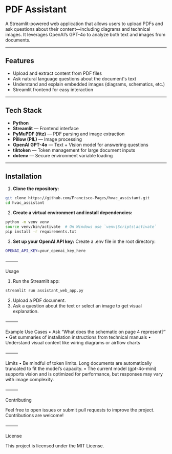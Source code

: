 # PDF Assistant

A Streamlit-powered web application that allows users to upload PDFs and ask questions about their content—including diagrams and technical images. It leverages OpenAI’s GPT-4o to analyze both text and images from documents.

---

## Features

- Upload and extract content from PDF files
- Ask natural language questions about the document's text
- Understand and explain embedded images (diagrams, schematics, etc.)
- Streamlit frontend for easy interaction

---

## Tech Stack

- **Python**
- **Streamlit** — Frontend interface
- **PyMuPDF (fitz)** — PDF parsing and image extraction
- **Pillow (PIL)** — Image processing
- **OpenAI GPT-4o** — Text + Vision model for answering questions
- **tiktoken** — Token management for large document inputs
- **dotenv** — Secure environment variable loading

---

## Installation

1. **Clone the repository:**
```bash
git clone https://github.com/Francisco-Pages/hvac_assistant.git
cd hvac_assistant
```
2.	**Create a virtual environment and install dependencies:**
```bash
python -m venv venv
source venv/bin/activate  # On Windows use `venv\Scripts\activate`
pip install -r requirements.txt
```

3.	**Set up your OpenAI API key:**
Create a .env file in the root directory:
```bash
OPENAI_API_KEY=your_openai_key_here
```


⸻

Usage
1.	Run the Streamlit app:
```bash
streamlit run assistant_web_app.py
```

2.	Upload a PDF document.
3.	Ask a question about the text or select an image to get visual explanation.

⸻

Example Use Cases
	•	Ask “What does the schematic on page 4 represent?”
	•	Get summaries of installation instructions from technical manuals
	•	Understand visual content like wiring diagrams or airflow charts

⸻

Limits
	•	Be mindful of token limits. Long documents are automatically truncated to fit the model’s capacity.
	•	The current model (gpt-4o-mini) supports vision and is optimized for performance, but responses may vary with image complexity.

⸻

Contributing

Feel free to open issues or submit pull requests to improve the project. Contributions are welcome!

⸻

License

This project is licensed under the MIT License.

